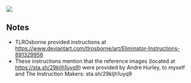 ![](fikou-nui.png)

Notes
-----
* TLROsborne provided instructions at https://www.deviantart.com/tlrosborne/art/Eliminator-Instructions-891329956
* These instructions mention that the reference images (located at https://sta.sh/29kljh1uyq9) were provided by Andre Hurley, to myself and The Instruction Makers: sta.sh/29kljh1uyq9